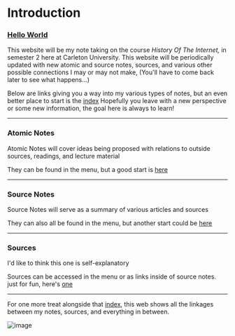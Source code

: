 # Introduction

### [Hello World](https://youtu.be/fJ_nXc6D1wE)

This website will be my note taking on the course _History Of The Internet,_ in semester 2 here at Carleton University. This website will be periodically updated with new atomic and source notes, sources, and various other possible connections I may or may not make, (You'll have to come back later to see what happens...)

Below are links giving you a way into my various types of notes, but an even better place to start is the [index](https://callumolive.github.io/HIST1900-notes/A.%20Index/)
Hopefully you leave with a new perspective or some new information, the goal here is always to learn!

-------------------------------------------------------------------------------------------------------------------------------------------------------------------------


### Atomic Notes

Atomic Notes will cover ideas being proposed with relations to outside sources, readings, and lecture material

They can be found in the menu, but a good start is [here](https://callumolive.github.io/HIST1900-notes/Atomic%20Notes/Codes%20and%20Ciphers/)

-------------------------------------------------------------------------------------------------------------------------------------------------------------------------

### Source Notes

Source Notes will serve as a summary of various articles and sources

They can also all be found in the menu, but another start could be [here](https://callumolive.github.io/HIST1900-notes/Source%20Notes/Blade%20Runner%20and%20Cyberpunk%20Visions%20of%20Humanity/)

-------------------------------------------------------------------------------------------------------------------------------------------------------------------------

### Sources

I'd like to think this one is self-explanatory

Sources can be accessed in the menu or as links inside of source notes. just for fun, here's [one](https://callumolive.github.io/HIST1900-notes/Sources/kingSecretsCiphers2020/)

-----------------------------------------------------------------------------------------------------------------------------------------------------------------------

For one more treat alongside that [index](https://callumolive.github.io/HIST1900-notes/A.%20Index/), this web shows all the linkages between my notes, sources, and everything in between. 

![image](https://user-images.githubusercontent.com/122491619/224448247-e7d4847d-b671-4d25-9942-a7bbd565420b.png)

